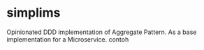 # simplims
Opinionated DDD implementation of Aggregate Pattern. As a base implementation for a Microservice. 
contoh
